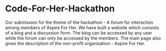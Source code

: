 # Code-For-Her-Hackathon
Our submission for the theme of the hackathon - A forum for interaction among members of Aspire For Her.
We have built a website which consists of a blog and a discussion form. The blog can be accessed by any user while the forum can only be accessed by the members. The main page also gives the description of the non-profit organisation - Aspire For Her.
